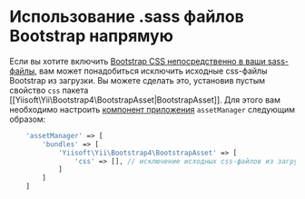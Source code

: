 Использование .sass файлов Bootstrap напрямую
=============================================

Если вы хотите включить [Bootstrap CSS непосредственно в ваши sass-файлы](https://getbootstrap.com/getting-started/#customizing), вам может понадобиться исключить исходные css-файлы Bootstrap из загрузки. Вы можете сделать это, установив пустым свойство `css` пакета [[Yiisoft\Yii\Bootstrap4\BootstrapAsset|BootstrapAsset]]. Для этого вам необходимо настроить [компонент приложения](https://github.com/yiisoft/yii2/blob/master/docs/guide/structure-application-components.md) `assetManager` следующим образом:

```php
    'assetManager' => [
        'bundles' => [
            'Yiisoft\Yii\Bootstrap4\BootstrapAsset' => [
                'css' => [], // исключение исходных css-файлов из загрузки
            ]
        ]
    ]
```
